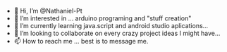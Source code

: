 - 👋 Hi, I’m @Nathaniel-Pt
- 👀 I’m interested in ... arduino programing and "stuff creation"
- 🌱 I’m currently learning java.script and android studio aplications...
- 💞️ I’m looking to collaborate on every crazy project ideas I might have...
- 📫 How to reach me ... best is to message me.

<!---
Nathaniel-Pt/Nathaniel-Pt is a ✨ special ✨ repository because its `README.md` (this file) appears on your GitHub profile.
You can click the Preview link to take a look at your changes.
--->
